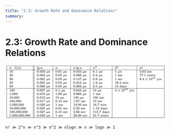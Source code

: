 ```yaml
---
title: "2.3: Growth Rate and Dominance Relations"
summary:
---
```


2.3: Growth Rate and Dominance Relations
===

![growth-rates](assets/growth-rates.png)

```
n! ≫ 2^n ≫ n^3 ≫ n^2 ≫ nlogn ≫ n ≫ logn ≫ 1
```
